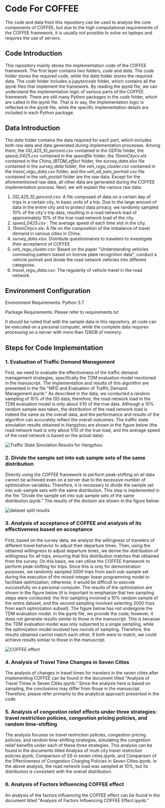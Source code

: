 # Code For COFFEE

The code and data from this repository can be used to analyze the core components of COFFEE, but due to the high computational requirements of the COFFEE framework, it is usually not possible to solve on laptops and requires the use of servers.

## Code Introduction

This repository mainly stores the implementation code of the COFFEE framework. The first layer contains two folders, *code* and *data*. The *code* folder stores the required code, while the *data* folder stores the required data. The *code* folder includes a *jupytercode* folder, which contains all the *ipynb* files that implement the framework. By reading the *ipynb* file, we can understand the implementation logic of various parts of the COFFEE framework. There are still many Python packages in the *code* folder, which are called in the *ipynb* file. That is to say, the implementation logic is reflected in the *ipynb* file, while the specific implementation details are included in each Python package.

## Data Introduction

The *data* folder contains the data required for each part, which includes both raw data and data generated during implementation processes. Among them, the *OD_425_10_percent.csv* contained in the *ODFile* folder, the *speed_0425.csv* contained in the *speedfile* folder, the *15minCitycv.xls* contained in the *China_IBTDM_effect* folder, the *survey_data.xlsx* file contained in the *survey_data* folder, the *veh_regu_cluster.csv* contained in the *travel_regu_data.csv* folder, and the *veh_all_sam_portrait.csv* file contained in the *veh_portait* folder are the raw data. Except for the aforementioned raw data, all other data are generated during the COFFEE implementation process. Next, we will explain the various raw data:

1. *OD_425_10_percent.csv*: A file composed of data on a certain day of trips in a certain city, in basic units of a trip. Due to the large amount of data in the entire city and to protect data privacy, we randomly sampled 10% of the city's trip data, resulting in a road network load of approximately 10% of the true road network load of the city.
2. *speed_0425.csv* : The average speed of each time slot in the city.
3. *15minCitycv.xls*: A file on the composition of the imbalance of travel demand in various cities in China.
4. *survey_data.xlsx*: Distribute questionnaires to travelers to investigate their acceptance of COFFEE.
5. *veh_regu_cluster.csv*: Based on the paper "Understanding vehicles commuting pattern based on license plate recognition data", conduct a vehicle portrait and divide the road network vehicles into different categories.
6. *travel_regu_data.csv*: The regularity of vehicle travel in the road network.

## Environment Configuration

Environment Requirements: Python 3.7

Package Requirements: Please refer to requirements.txt

It should be noted that with the sample data in this repository, all code can be executed on a personal computer, while the complete data requires processing on a server with more than 128GB of memory.

## Steps for Code Implementation

### 1. Evaluation of  Traffic Demand Management

First, we need to evaluate the effectiveness of the traffic demand management strategies, specifically the TDM evaluation model mentioned in the manuscript. The implementation and results of this algorithm are presented in the file "MFD and Evaluation of Traffic Demand Management.ipynb." As described in the data, we conducted a random sampling of 10% of the OD data; therefore, the road network load in the TDM evaluation model is only about 1/10 of the true data. Although a 10% random sample was taken, the distribution of the road network load is indeed the same as the overall data, and the performance and results of the algorithm can accurately reflect the overall outcomes. The traffic state simulation results obtained in Hangzhou are shown in the figure below (the road network load is only about 1/10 of the true load, and the average speed of the road network is based on the actual data):

![Traffic State Simulation Results for Hangzhou](https://github.com/user-attachments/assets/3246fc11-0a68-467a-ae09-c1cf1efbb07a)


### 2. Divide the sample set into sub sample sets of the same distribution

Directly using the COFFEE framework to perform peak-shifting on all data cannot be achieved even on a server due to the excessive number of optimization variables. Therefore, it is necessary to divide the sample set into sub-sample sets with the same distribution. This step is implemented in the file "Divide the sample set into sub sample sets of the same distribution.ipynb." The results of the division are shown in the figure below:

![dataset split results](https://github.com/user-attachments/assets/b4c20f9b-d08d-4a05-8957-ca53875b15dc)


### 3. Analysis of acceptance of COFFEE and analysis of its effectiveness based on acceptance

First, based on the survey data, we analyze the willingness of travelers of different travel behavior to adjust their departure times. Then, using the obtained willingness to adjust departure times, we derive the distribution of willingness for all trips, ensuring that this distribution matches that obtained from the survey. On this basis, we can utilize the COFFEE framework to perform peak-shifting for trips. Since this is only for demonstration purposes, we randomly sampled 2000 trips from each sub-sample set during the execution of the mixed-integer linear programming model to facilitate optimization; otherwise, it would be difficult to execute successfully on a personal computer. The results of the optimization are shown in the figure below (it is important to emphasize that two sampling steps were conducted: the first sampling involved a 10% random sample of the entire dataset, and the second sampling involved selecting 2000 trips from each optimization subset). The figure below has not undergone the TDM evaluation model. In the ipynb file, we provide the code; however, it does not generate results similar to those in the manuscript. This is because the TDM evaluation model was only subjected to a single sampling, while the optimization model involved two rounds of sampling. Therefore, the results obtained cannot match each other. If both were to match, we could achieve results similar to those in the manuscript.

![COFFEE effect](https://github.com/user-attachments/assets/40d9a9cb-edbe-483a-904a-f94074c8969b)


### 4. Analysis  of  Travel Time Changes  in  Seven  Cities

The analysis of changes in travel times for travelers in the seven cities after implementing COFFEE can be found in the document titled "Analysis of Travel Times in Seven Cities.ipynb." Since the analysis here is based on sampling, the conclusions may differ from those in the manuscript. Therefore, please refer primarily to the analytical approach presented in the code.

### 5. Analysis of congestion relief effects under three strategies: travel restriction policies, congestion pricing policies, and random time-shifting

The analysis focuses on travel restriction policies, congestion pricing policies, and random time-shifting strategies, simulating the congestion relief benefits under each of these three strategies. This analysis can be found in the documents titled Analysis of multi city travel restriction policies.ipynb, Comparison of SS in seven cities.ipynb, and Comparison of the Effectiveness of Congestion Charging Policies in Seven Cities.ipynb. In the above analysis, the road network load was sampled at 10%, but its distribution is consistent with the overall distribution.

### 6. Analysis of Factors Influencing COFFEE effect

An analysis of the factors influencing the COFFEE effect can be found in the document titled "Analysis of Factors Influencing COFFEE Effect.ipynb."

